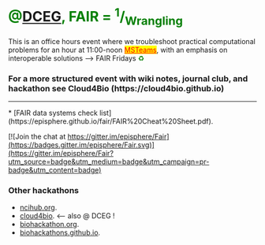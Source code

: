 <h1 style="color:green">@<a href="https://dceg.cancer.gov/news-events/news/2022/data-science-fair-principles">DCEG</a>, FAIR = <sup>1</sup>/<sub>Wrangling</sub></h1>
This is an office hours event where we troubleshoot practical computational problems for an hour at 11:00-noon <a target="_blank" style="color:red; background-color:yellow" href="https://teams.microsoft.com/l/meetup-join/19%3ameeting_NjBhNzI3M2QtMzE2NS00MTlkLThhOGItMDQ1NGU2OGZkMzVm%40thread.v2/0?context=%7b%22Tid%22%3a%2214b77578-9773-42d5-8507-251ca2dc2b06%22%2c%22Oid%22%3a%22d0729f68-7d47-4e95-a9e7-3a40f12b6819%22%7d">MSTeams</a>, with an emphasis on interoperable solutions --> FAIR Fridays 
<span style="color:green">&#9851;</span>
<h3>For a more structured event with wiki notes, journal club, and hackathon see Cloud4Bio (https://cloud4bio.github.io)</h3>
<hr>
 * [FAIR data systems check list](https://episphere.github.io/fair/FAIR%20Cheat%20Sheet.pdf).

[![Join the chat at https://gitter.im/episphere/Fair](https://badges.gitter.im/episphere/Fair.svg)](https://gitter.im/episphere/Fair?utm_source=badge&utm_medium=badge&utm_campaign=pr-badge&utm_content=badge)

### Other hackathons

* [ncihub.org](https://ncihub.org/).
* [cloud4bio](https://cloud4bio.github.io). <-- also @ DCEG !
* [biohackathon.org](http://www.biohackathon.org).
* [biohackathons.github.io](https://biohackathons.github.io). 
